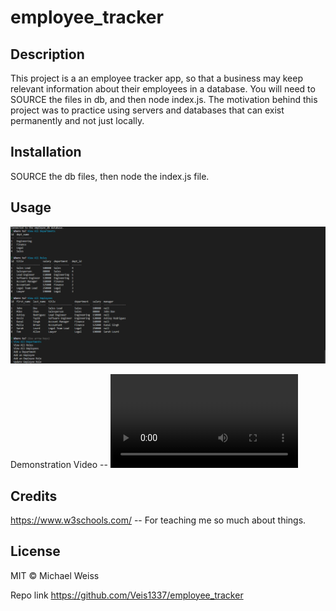# employee_tracker

## Description

This project is a an employee tracker app, so that a business may keep relevant information about their employees in a database.  You will need to SOURCE the files in db, and then node index.js. The motivation behind this project was to practice using servers and databases that can exist permanently and not just locally.  

## Installation

SOURCE the db files, then node the index.js file.  

## Usage
![](./Media/Screenshot%202023-02-27%20113119.png)

Demonstration Video --
![](./Media/Employee_Tracker.mp4.mp4)


## Credits

https://www.w3schools.com/ -- For teaching me so much about things. 

## License

MIT © Michael Weiss

Repo link
https://github.com/Veis1337/employee_tracker